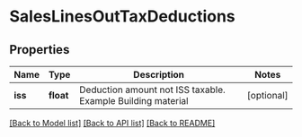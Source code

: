 # SalesLinesOutTaxDeductions

## Properties
Name | Type | Description | Notes
------------ | ------------- | ------------- | -------------
**iss** | **float** | Deduction amount not ISS taxable. Example Building material | [optional] 

[[Back to Model list]](../README.md#documentation-for-models) [[Back to API list]](../README.md#documentation-for-api-endpoints) [[Back to README]](../README.md)


